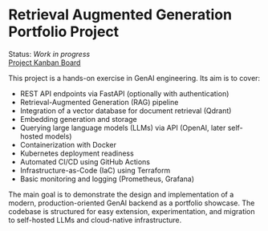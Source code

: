 # Retrieval Augmented Generation Portfolio Project
Status: *Work in progress* \
[Project Kanban Board](https://github.com/users/jan94z/projects/4)

This project is a hands-on exercise in GenAI engineering. Its aim is to cover:
* REST API endpoints via FastAPI (optionally with authentication)
* Retrieval-Augmented Generation (RAG) pipeline
* Integration of a vector database for document retrieval (Qdrant)
* Embedding generation and storage
* Querying large language models (LLMs) via API (OpenAI, later self-hosted models)
* Containerization with Docker
* Kubernetes deployment readiness
* Automated CI/CD using GitHub Actions
* Infrastructure-as-Code (IaC) using Terraform
* Basic monitoring and logging (Prometheus, Grafana)

The main goal is to demonstrate the design and implementation of a modern, production-oriented GenAI backend as a portfolio showcase.
The codebase is structured for easy extension, experimentation, and migration to self-hosted LLMs and cloud-native infrastructure.

